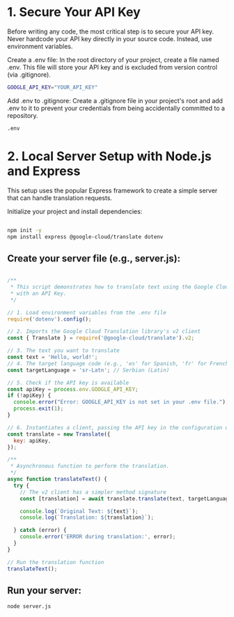 # 1. Secure Your API Key
Before writing any code, the most critical step is to secure your API key. Never hardcode your API key directly in your source code. Instead, use environment variables.

Create a .env file: In the root directory of your project, create a file named .env. This file will store your API key and is excluded from version control (via .gitignore).

```sh
GOOGLE_API_KEY="YOUR_API_KEY"

```

Add .env to .gitignore: Create a .gitignore file in your project's root and add .env to it to prevent your credentials from being accidentally committed to a repository.

```sh
.env

```
# 2. Local Server Setup with Node.js and Express

This setup uses the popular Express framework to create a simple server that can handle translation requests.

Initialize your project and install dependencies:

```sh

npm init -y
npm install express @google-cloud/translate dotenv

```
## Create your server file (e.g., server.js):

```js

/**
 * This script demonstrates how to translate text using the Google Cloud Translation API
 * with an API Key.
 */

// 1. Load environment variables from the .env file
require('dotenv').config();

// 2. Imports the Google Cloud Translation library's v2 client
const { Translate } = require('@google-cloud/translate').v2;

// 3. The text you want to translate
const text = 'Hello, world!';
// 4. The target language code (e.g., 'es' for Spanish, 'fr' for French)
const targetLanguage = 'sr-Latn'; // Serbian (Latin)

// 5. Check if the API key is available
const apiKey = process.env.GOOGLE_API_KEY;
if (!apiKey) {
  console.error("Error: GOOGLE_API_KEY is not set in your .env file.");
  process.exit(1);
}

// 6. Instantiates a client, passing the API key in the configuration object
const translate = new Translate({
  key: apiKey,
});

/**
 * Asynchronous function to perform the translation.
 */
async function translateText() {
  try {
    // The v2 client has a simpler method signature
    const [translation] = await translate.translate(text, targetLanguage);

    console.log(`Original Text: ${text}`);
    console.log(`Translation: ${translation}`);

  } catch (error) {
    console.error('ERROR during translation:', error);
  }
}

// Run the translation function
translateText();

```
## Run your server:

```sh
node server.js
```